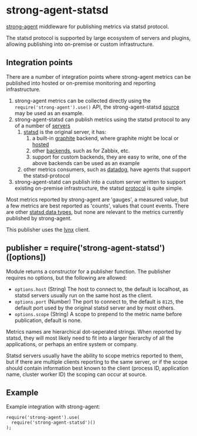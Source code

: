 # strong-agent-statsd

[strong-agent](https://www.npmjs.org/package/strong-agent) middleware for
publishing metrics via statsd protocol.

The statsd protocol is supported by large ecosystem of servers and plugins,
allowing publishing into on-premise or custom infrastructure.

## Integration points

There are a number of integration points where strong-agent metrics can be
published into hosted or on-premise monitoring and reporting infrastructure.

1. strong-agent metrics can be collected directly using the
   `require('strong-agent').use()` API, the strong-agent-statsd
   [source](https://github.com/strongloop/strong-agent-statsd) may be used as an
   example.
2. strong-agent-statsd can publish metrics using the statsd protocol to any
   of a number of
   [servers](https://github.com/etsy/statsd/wiki#server-implementations)
   1. [statsd](https://github.com/etsy/statsd) is the original server, it has:
       1. a built-in [graphite](http://graphite.wikidot.com/) backend, where
       graphite might be local or [hosted](https://www.hostedgraphite.com/)
       2. other [backends](https://github.com/etsy/statsd/wiki/Backends),
       such as for Zabbix, etc.
       3. support for custom backends, they are easy to write, one of the above
       backends can be used as an example
   2. other metrics consumers, such as
   [datadog](http://docs.datadoghq.com/guides/basic_agent_usage/), have agents
   that support the statsd-protocol
3. strong-agent-statd can publish into a custom server written to support
   existing on-premise infrastructure, the statsd
   [protocol](https://github.com/b/statsd_spec) is quite simple.

Most metrics reported by strong-agent are 'gauges', a measured value, but a few
metrics are best reported as 'counts', values that count events. There are other
[statsd data types](https://github.com/b/statsd_spec#metric-types--formats), but
none are relevant to the metrics currently published by strong-agent.

This publisher uses the [lynx](https://www.npmjs.org/package/lynx) client.

## publisher = require('strong-agent-statsd')([options])

Module returns a constructor for a publisher function. The publisher requires
no options, but the following are allowed:

- `options.host` (String) The host to connect to, the default is localhost,
  as statsd servers usually run on the same host as the client.
- `options.port` (Number) The port to connect to, the default is `8125`, the
  default port used by the original statsd server and by most others.
- `options.scope` (String) A scope to prepend to the metric name before
  publication, default is none.
  
  
Metrics names are hierarchical dot-seperated strings. When reported by statsd,
they will most likely need to fit into a larger hierarchy of all the
applications, or perhaps an entire system or company.

Statsd servers usually have the ability to scope metrics reported to them, but
if there are multiple clients reporting to the same server, or if the scope
should contain information best known to the client (process ID, application
name, cluster worker ID) the scoping can occur at source.

## Example

Example integration with strong-agent:

    require('strong-agent').use(
      require('strong-agent-statsd')()
    );

